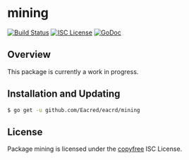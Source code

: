 mining
======

[![Build Status](https://github.com/Eacred/eacrd/workflows/Build%20and%20Test/badge.svg)](https://github.com/Eacred/eacrd/actions)
[![ISC License](https://img.shields.io/badge/license-ISC-blue.svg)](http://copyfree.org)
[![GoDoc](https://img.shields.io/badge/godoc-reference-blue.svg)](https://godoc.org/github.com/Eacred/eacrd/mining)

## Overview

This package is currently a work in progress.

## Installation and Updating

```bash
$ go get -u github.com/Eacred/eacrd/mining
```

## License

Package mining is licensed under the [copyfree](http://copyfree.org) ISC
License.
